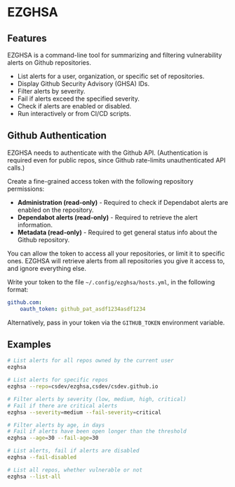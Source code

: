 # EZGHSA

## Features

EZGHSA is a command-line tool for summarizing and filtering vulnerability alerts on Github repositories.

* List alerts for a user, organization, or specific set of repositories.
* Display Github Security Advisory (GHSA) IDs.
* Filter alerts by severity.
* Fail if alerts exceed the specified severity.
* Check if alerts are enabled or disabled.
* Run interactively or from CI/CD scripts.

## Github Authentication

EZGHSA needs to authenticate with the Github API. (Authentication is required even for public repos,
since Github rate-limits unauthenticated API calls.)

Create a fine-grained access token with the following repository permissions:

* **Administration (read-only)** - Required to check if Dependabot alerts are enabled on the repository.
* **Dependabot alerts (read-only)** - Required to retrieve the alert information.
* **Metadata (read-only)** - Required to get general status info about the Github repository.

You can allow the token to access all your repositories, or limit it to specific ones.
EZGHSA will retrieve alerts from all repositories you give it access to, and ignore everything else.

Write your token to the file `~/.config/ezghsa/hosts.yml`, in the following format:

```yml
github.com:
    oauth_token: github_pat_asdf1234asdf1234
```

Alternatively, pass in your token via the `GITHUB_TOKEN` environment variable.

## Examples

```sh
# List alerts for all repos owned by the current user
ezghsa

# List alerts for specific repos
ezghsa --repo=csdev/ezghsa,csdev/csdev.github.io

# Filter alerts by severity (low, medium, high, critical)
# Fail if there are critical alerts
ezghsa --severity=medium --fail-severity=critical

# Filter alerts by age, in days
# Fail if alerts have been open longer than the threshold
ezghsa --age=30 --fail-age=30

# List alerts, fail if alerts are disabled
ezghsa --fail-disabled

# List all repos, whether vulnerable or not
ezghsa --list-all
```
